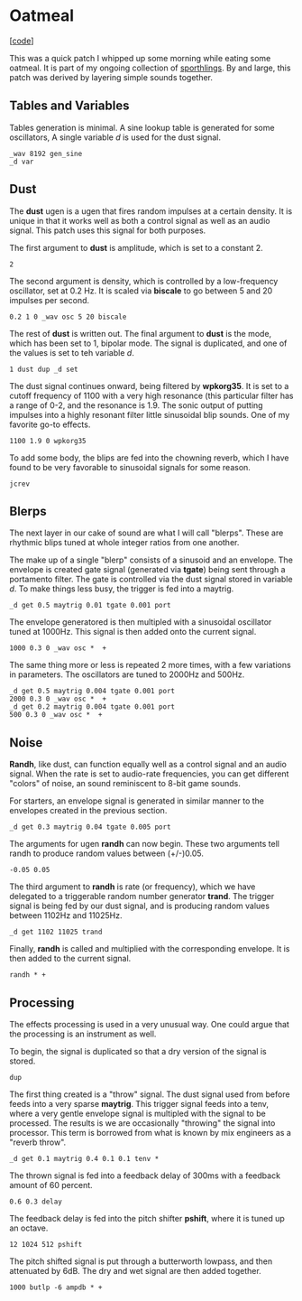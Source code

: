 # Oatmeal

\[[code](/res/cook/oatmeal.sp)]

This was a quick patch I whipped up some morning while eating some oatmeal.
It is part of my ongoing collection of [sporthlings](/sporthlings/002).
By and large, this patch was derived by layering simple sounds together.
## Tables and Variables
Tables generation is minimal. A sine lookup table is generated for some oscillators,
A single variable *d* is used for the dust signal.

    _wav 8192 gen_sine
    _d var

## Dust
The **dust** ugen is a ugen that fires random impulses at a certain
density. It is unique in that it works well as both a control signal as 
well as an audio signal. This patch uses this signal for both purposes.

The first argument to **dust** is amplitude, which is set to a constant 2.


    2 

The second argument is density, which is controlled by a low-frequency 
oscillator, set at 0.2 Hz. It is scaled via **biscale** to go between
5 and 20 impulses per second. 


    0.2 1 0 _wav osc 5 20 biscale

The rest of **dust** is written out. The final argument to **dust** is
the mode, which has been set to 1, bipolar mode.
The signal is duplicated, and one of the values is set to teh variable *d*.

    1 dust dup _d set

The dust signal continues onward, being filtered by **wpkorg35**. It is set
to a cutoff frequency of 1100 with a very high resonance (this particular
filter has a range of 0-2, and the resonance is 1.9. The sonic output
of putting impulses into a highly resonant filter little sinusoidal blip 
sounds. One of my favorite go-to effects. 


    1100 1.9 0 wpkorg35

To add some body, the blips are fed into the chowning reverb, which I have
found to be very favorable to sinusoidal signals for some reason.

    jcrev 

## Blerps
The next layer in our cake of sound are what I will call "blerps". These
are rhythmic blips tuned at whole integer ratios from one another. 

The make up of a single "blerp" consists of a sinusoid and an envelope.
The envelope is created gate signal (generated via **tgate**)
being sent through a portamento filter. The gate is controlled via the
dust signal stored in variable *d*. To make things less busy, the trigger
is fed into a maytrig.


    _d get 0.5 maytrig 0.01 tgate 0.001 port 

The envelope generatored is then multipled with a sinusoidal oscillator 
tuned at 1000Hz. This signal is then added onto the current signal.


    1000 0.3 0 _wav osc *  + 

The same thing more or less is repeated 2 more times, with a few variations
in parameters. The oscillators are tuned to 2000Hz and 500Hz.

    _d get 0.5 maytrig 0.004 tgate 0.001 port 
    2000 0.3 0 _wav osc *  + 
    _d get 0.2 maytrig 0.004 tgate 0.001 port 
    500 0.3 0 _wav osc *  + 

## Noise
**Randh**, like dust, can function equally well as a control signal and an
audio signal. When the rate is set to audio-rate frequencies, you can get
different "colors" of noise, an sound reminiscent to 8-bit game sounds.

For starters, an envelope signal is generated in similar manner to the 
envelopes created in the previous section.


    _d get 0.3 maytrig 0.04 tgate 0.005 port 

The arguments for ugen **randh** can now begin. These two arguments tell
randh to produce random values between (+/-)0.05. 

    -0.05 0.05 

The third argument to **randh** is rate (or frequency), which we have
delegated to a triggerable random number generator **trand**. The 
trigger signal is being fed by our dust signal, and is producing random
values between 1102Hz and 11025Hz. 

    _d get 1102 11025 trand  

Finally, **randh** is called and multiplied with the corresponding 
envelope. It is then added to the current signal. 

    randh * + 

## Processing
The effects processing is used in a very unusual way. One could argue that
the processing is an instrument as well.

To begin, the signal is duplicated so that a dry version of the signal
is stored.

    dup 

The first thing created is a "throw" signal. The dust signal used from 
before feeds into a very sparse **maytrig**. This trigger signal feeds
into a tenv, where a very gentle envelope signal is multipled with
the signal to be processed. The results is we are occasionally "throwing"
the signal into processor. This term is borrowed from what is known by
mix engineers as a "reverb throw". 


    _d get 0.1 maytrig 0.4 0.1 0.1 tenv * 

The thrown signal is fed into a feedback delay of 300ms with a feedback 
amount of 60 percent.


    0.6 0.3 delay 

The feedback delay is fed into the pitch shifter **pshift**, where it is
tuned up an octave.


    12 1024 512 pshift 

The pitch shifted signal is put through a butterworth lowpass, and then 
attenuated by 6dB. The dry and wet signal are then added together.


    1000 butlp -6 ampdb * + 

